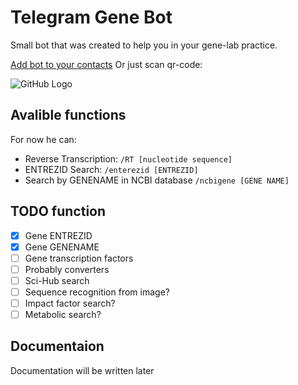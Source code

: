 # Telegram Gene Bot
Small bot that was created to help you in your gene-lab practice.

[Add bot to your contacts](http://telegram.me/genetics_bot)
Or just scan qr-code:

![GitHub Logo](https://chart.googleapis.com/chart?cht=qr&chl=http%3A%2F%2Ftelegram.me%2Fgenetics_bot&chs=180x180&choe=UTF-8&chld=L|2)


## Avalible functions

For now he can:
- Reverse Transcription: ```/RT [nucleotide sequence]```
- ENTREZID Search: ```/enterezid [ENTREZID]```
- Search by GENENAME in NCBI database ```/ncbigene [GENE NAME] ```

## TODO function
- [x] Gene ENTREZID
- [x] Gene GENENAME
- [ ] Gene transcription factors
- [ ] Probably converters
- [ ] Sci-Hub search
- [ ] Sequence recognition from image?
- [ ] Impact factor search?
- [ ] Metabolic search?

## Documentaion

Documentation will be written later
